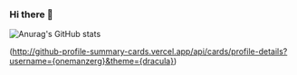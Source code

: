 ### Hi there 👋 

<!--
**onemanzerg/onemanzerg** is a ✨ _special_ ✨ repository because its `README.md` (this file) appears on your GitHub profile.

Here are some ideas to get you started:

- 🔭 I’m currently working on ...
- 🌱 I’m currently learning ...
- 👯 I’m looking to collaborate on ...
- 🤔 I’m looking for help with ...
- 💬 Ask me about ...
- 📫 How to reach me: ...
- 😄 Pronouns: ...
- ⚡ Fun fact: ...
-->

![Anurag's GitHub stats](https://github-readme-stats.vercel.app/api?username=onemanzerg&show_icons=true&theme=codeSTACKr)


(http://github-profile-summary-cards.vercel.app/api/cards/profile-details?username={onemanzerg}&theme={dracula})
